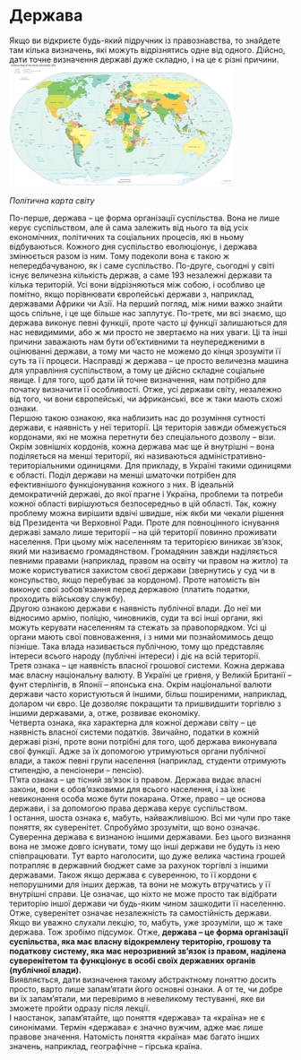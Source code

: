 # Держава
<div class="space">       
Якщо ви відкриєте будь-який підручник із правознавства, то знайдете там кілька
визначень, які можуть відрізнятись одне від одного. Дійсно, дати точне визначення державі
дуже складно, і на це є різні причини. 
</div>
<div class="space">
<div class="center">
<img src="1/1-12_Political_Color_Map_World.png" width="400px" class="center"/>
<p><i>Політична карта світу</i></p>
</div>
</div>
<div class="space"> 
По-перше, <span class="p1">держава – це форма організації
суспільства</span>. Вона не лише керує суспільством, але й сама залежить від нього та від усіх
економічних, політичних та соціальних процесів, які в ньому відбуваються. Кожного дня
суспільство еволюціонує, і держава змінюється разом із ним. Тому подеколи вона є такою ж
непередбачуваною, як і саме суспільство. По-друге, сьогодні у світі існує величезна кількість
держав, а саме <span class="p1">193</span> незалежні держави та кілька територій. Усі вони відрізняються між
собою, і особливо це помітно, якщо порівнювати європейські держави з, наприклад,
державами Африки чи Азії. На перший погляд, між ними важко знайти щось спільне, і це ще
більше нас заплутує. По-третє, ми всі знаємо, що держава виконує певні функції, проте часто
ці функції залишаються для нас невидимими, або ж ми просто не звертаємо на них уваги. Ці
та інші причини заважають нам бути об’єктивними та неупередженими в оцінюванні
держави, а тому ми часто не можемо до кінця зрозуміти її суть та її процеси.        
Насправді ж держава – це просто величезна машина для управління суспільством, а
тому це дійсно складне соціальне явище. І для того, щоб дати їй точне визначення, нам
потрібно для початку визначити її особливості.          
Отже, усі держави світу, незалежно від того, чи вони європейські, чи африканські, все
ж таки мають схожі ознаки.      
</div>
<div class="space"> 
Першою такою ознакою, яка наблизить нас до розуміння сутності держави, є
наявність у неї території. Ця територія завжди обмежується кордонами, які не можна
перетнути без спеціального дозволу – візи. Окрім зовнішніх кордонів, кожна держава має ще
й внутрішні – вона поділяється на менші території, які називаються адміністративно-
територіальними одиницями. Для прикладу, в Україні такими одиницями є області. Поділ
держави на менші шматочки потрібен для ефективнішого функціонування кожного з них. В
ідеальній демократичній державі, до якої прагне і Україна, проблеми та потреби кожної
області вирішуються безпосередньо в цій області. Так, кожну проблему можна вирішити
вдвічі швидше, ніж якби ми чекали рішення від Президента чи Верховної Ради.     
Проте для повноцінного існування державі замало лише території – на цій території
повинно проживати населення. При цьому між населенням та територією виникає зв’язок,
який ми називаємо громадянством. Громадянин завжди наділяється певними правами
(наприклад, правом на освіту чи правом на житло) та може користуватися захистом своєї
держави (звернутись у суд чи в консульство, якщо перебуває за кордоном). Проте натомість
він виконує свої зобов’язання перед державою (платить податки, проходить військову
службу).        
</div>
<div class="space"> 
Другою ознакою держави є наявність публічної влади. До неї ми відносимо армію,
поліцію, чиновників, суди та всі інші органи, які можуть керувати населенням та стежать
за правопорядком. Усі ці органи мають свої повноваження, і з ними ми познайомимось дещо
пізніше. Така влада називається публічною, тому що представляє інтереси всього народу
(публічні інтереси) і діє на всій території.        
</div>
<div class="space"> 
Третя ознака – це наявність власної грошової системи. Кожна держава має власну національну валюту. В Україні це гривня, у Великій Британії – фунт стерлінгів, в Японії –
японська єна. Окрім національної валюти держави часто користуються й іншими, більш
поширеними, наприклад, доларом чи євро. Це дозволяє покращити та пришвидшити торгівлю з іншими державами, а, отже, розвиває економіку.   
</div>
<div class="space"> 
Четверта ознака, яка характерна для кожної держави світу – це наявність власної системи податків. Звичайно, податки в кожній державі різні, проте вони потрібні для того, щоб держава виконувала свої функції. Адже за їх допомогою утримуються органи публічної влади, а також певні групи населення (наприклад, студенти отримують стипендію, а пенсіонери – пенсію).              
</div>
<div class="space">
П’ята ознака – це тісний зв’язок із правом. Держава видає власні закони, вони є обов’язковими для всього населення, і за їхнє невиконання особа може бути покарана. Отже, право – це основа держави, і за допомогою права держава керує суспільством.           
</div>
<div class="space">
І остання, шоста ознака є, мабуть, найважливішою. Всі ми чули про таке поняття, як суверенітет. Спробуймо зрозуміти, що воно означає. Суверенна держава є визнаною іншими державами. Без цього визнання вона не зможе довго існувати, тому що інші держави не будуть із нею співпрацювати. Тут варто наголосити, що дуже велика частина грошей потрапляє в державний бюджет саме за рахунок торгівлі з іншими державами. Також якщо держава є суверенною, то її кордони є непорушними для інших держав, та вони не можуть втручатись у її внутрішні справи. Це означає, що ніхто не може просто так відібрати територію іншої держави чи будь-яким чином зашкодити її населенню. Отже, суверенітет означає незалежність та самостійність держави.        
</div>
<div class="space">
Якщо ви уважно слухали лекцію, то, мабуть, уже зрозуміли, що ж таке держава. Тож зробімо підсумок.      
Отже, <b>держава – це форма організації суспільства, яка має власну відокремлену територію, грошову та податкову систему, яка має нерозривний зв’язок із правом, наділена суверенітетом та функціонує в особі своїх державних органів (публічної влади).</b>      
</div>
<div class="space">
Виявляється, дати визначення такому абстрактному поняттю досить просто, варто лише запам’ятати його основні ознаки. А от те, чи добре ви їх запам’ятали, ми перевіримо в невеликому тестуванні, яке ви зможете пройти одразу після лекції.          
</div>
<div class="space">
І наостанок, запам’ятайте, що поняття «держава» та «країна» не є синонімами. Термін «держава» є значно вужчим, адже має лише правове значення. Натомість поняття «країна» має багато інших значень, наприклад, географічне – гірська країна.
</div>


